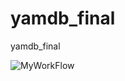 # yamdb_final
yamdb_final

![MyWorkFlow](https://github.com/Samsooon/yamdb_final/actions/workflows/yamdb_workflow.yml/badge.svg)
